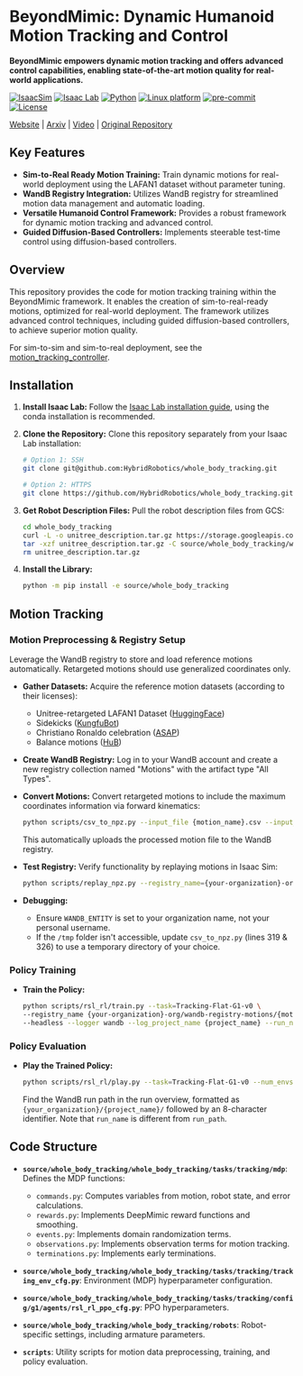 # BeyondMimic: Dynamic Humanoid Motion Tracking and Control

**BeyondMimic empowers dynamic motion tracking and offers advanced control capabilities, enabling state-of-the-art motion quality for real-world applications.**

[![IsaacSim](https://img.shields.io/badge/IsaacSim-4.5.0-silver.svg)](https://docs.omniverse.nvidia.com/isaacsim/latest/overview.html)
[![Isaac Lab](https://img.shields.io/badge/IsaacLab-2.1.0-silver)](https://isaac-sim.github.io/IsaacLab)
[![Python](https://img.shields.io/badge/python-3.10-blue.svg)](https://docs.python.org/3/whatsnew/3.10.html)
[![Linux platform](https://img.shields.io/badge/platform-linux--64-orange.svg)](https://releases.ubuntu.com/20.04/)
[![pre-commit](https://img.shields.io/badge/pre--commit-enabled-brightgreen?logo=pre-commit&logoColor=white)](https://pre-commit.com/)
[![License](https://img.shields.io/badge/license-MIT-yellow.svg)](https://opensource.org/license/mit)

[Website](https://beyondmimic.github.io/) | [Arxiv](https://arxiv.org/abs/2508.08241) | [Video](https://youtu.be/RS_MtKVIAzY) | [Original Repository](https://github.com/HybridRobotics/whole_body_tracking)

## Key Features

*   **Sim-to-Real Ready Motion Training:** Train dynamic motions for real-world deployment using the LAFAN1 dataset without parameter tuning.
*   **WandB Registry Integration:** Utilizes WandB registry for streamlined motion data management and automatic loading.
*   **Versatile Humanoid Control Framework:** Provides a robust framework for dynamic motion tracking and advanced control.
*   **Guided Diffusion-Based Controllers:** Implements steerable test-time control using diffusion-based controllers.

## Overview

This repository provides the code for motion tracking training within the BeyondMimic framework. It enables the creation of sim-to-real-ready motions, optimized for real-world deployment. The framework utilizes advanced control techniques, including guided diffusion-based controllers, to achieve superior motion quality.

For sim-to-sim and sim-to-real deployment, see the  [motion_tracking_controller](https://github.com/HybridRobotics/motion_tracking_controller).

## Installation

1.  **Install Isaac Lab:** Follow the [Isaac Lab installation guide](https://isaac-sim.github.io/IsaacLab/main/source/setup/installation/index.html), using the conda installation is recommended.
2.  **Clone the Repository:** Clone this repository separately from your Isaac Lab installation:

    ```bash
    # Option 1: SSH
    git clone git@github.com:HybridRobotics/whole_body_tracking.git

    # Option 2: HTTPS
    git clone https://github.com/HybridRobotics/whole_body_tracking.git
    ```

3.  **Get Robot Description Files:** Pull the robot description files from GCS:

    ```bash
    cd whole_body_tracking
    curl -L -o unitree_description.tar.gz https://storage.googleapis.com/qiayuanl_robot_descriptions/unitree_description.tar.gz && \
    tar -xzf unitree_description.tar.gz -C source/whole_body_tracking/whole_body_tracking/assets/ && \
    rm unitree_description.tar.gz
    ```

4.  **Install the Library:**

    ```bash
    python -m pip install -e source/whole_body_tracking
    ```

## Motion Tracking

### Motion Preprocessing & Registry Setup

Leverage the WandB registry to store and load reference motions automatically. Retargeted motions should use generalized coordinates only.

*   **Gather Datasets:** Acquire the reference motion datasets (according to their licenses):

    *   Unitree-retargeted LAFAN1 Dataset ([HuggingFace](https://huggingface.co/datasets/lvhaidong/LAFAN1_Retargeting_Dataset))
    *   Sidekicks ([KungfuBot](https://kungfu-bot.github.io/))
    *   Christiano Ronaldo celebration ([ASAP](https://github.com/LeCAR-Lab/ASAP))
    *   Balance motions ([HuB](https://hub-robot.github.io/))

*   **Create WandB Registry:** Log in to your WandB account and create a new registry collection named "Motions" with the artifact type "All Types".

*   **Convert Motions:** Convert retargeted motions to include the maximum coordinates information via forward kinematics:

    ```bash
    python scripts/csv_to_npz.py --input_file {motion_name}.csv --input_fps 30 --output_name {motion_name} --headless
    ```
    This automatically uploads the processed motion file to the WandB registry.

*   **Test Registry:** Verify functionality by replaying motions in Isaac Sim:

    ```bash
    python scripts/replay_npz.py --registry_name={your-organization}-org/wandb-registry-motions/{motion_name}
    ```

*   **Debugging:**
    *   Ensure `WANDB_ENTITY` is set to your organization name, not your personal username.
    *   If the `/tmp` folder isn't accessible, update `csv_to_npz.py` (lines 319 & 326) to use a temporary directory of your choice.

### Policy Training

*   **Train the Policy:**

    ```bash
    python scripts/rsl_rl/train.py --task=Tracking-Flat-G1-v0 \
    --registry_name {your-organization}-org/wandb-registry-motions/{motion_name} \
    --headless --logger wandb --log_project_name {project_name} --run_name {run_name}
    ```

### Policy Evaluation

*   **Play the Trained Policy:**

    ```bash
    python scripts/rsl_rl/play.py --task=Tracking-Flat-G1-v0 --num_envs=2 --wandb_path={wandb-run-path}
    ```

    Find the WandB run path in the run overview, formatted as `{your_organization}/{project_name}/` followed by an 8-character identifier. Note that `run_name` is different from `run_path`.

## Code Structure

*   **`source/whole_body_tracking/whole_body_tracking/tasks/tracking/mdp`**: Defines the MDP functions:
    *   `commands.py`: Computes variables from motion, robot state, and error calculations.
    *   `rewards.py`: Implements DeepMimic reward functions and smoothing.
    *   `events.py`: Implements domain randomization terms.
    *   `observations.py`: Implements observation terms for motion tracking.
    *   `terminations.py`: Implements early terminations.

*   **`source/whole_body_tracking/whole_body_tracking/tasks/tracking/tracking_env_cfg.py`**: Environment (MDP) hyperparameter configuration.

*   **`source/whole_body_tracking/whole_body_tracking/tasks/tracking/config/g1/agents/rsl_rl_ppo_cfg.py`**: PPO hyperparameters.

*   **`source/whole_body_tracking/whole_body_tracking/robots`**: Robot-specific settings, including armature parameters.

*   **`scripts`**: Utility scripts for motion data preprocessing, training, and policy evaluation.